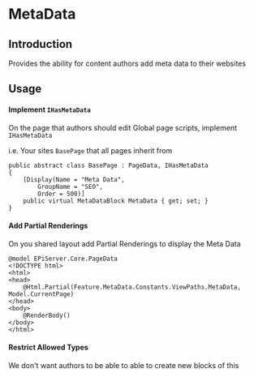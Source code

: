 ﻿# MetaData

## Introduction

Provides the ability for content authors add meta data to their websites

## Usage

#### Implement `IHasMetaData`

On the page that authors should edit Global page scripts, implement `IHasMetaData`

i.e. Your sites `BasePage` that all pages inherit from

```
public abstract class BasePage : PageData, IHasMetaData
{
	[Display(Name = "Meta Data", 
		GroupName = "SEO", 
		Order = 500)]
	public virtual MetaDataBlock MetaData { get; set; }
}
```

#### Add Partial Renderings

On you shared layout add Partial Renderings to display the Meta Data

```
@model EPiServer.Core.PageData
<!DOCTYPE html>
<html>
<head>
    @Html.Partial(Feature.MetaData.Constants.ViewPaths.MetaData, Model.CurrentPage)
</head>
<body>
    @RenderBody()
</body>
</html>
```

#### Restrict Allowed Types

We don't want authors to be able to able to create new blocks of this

